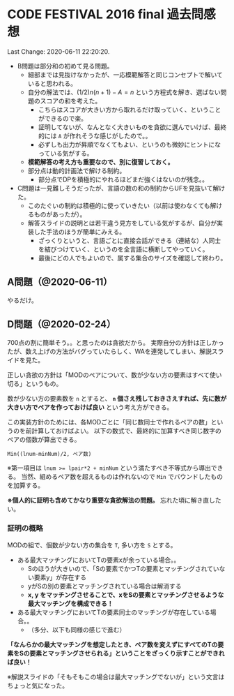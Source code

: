 # CODE FESTIVAL 2016 final 過去問感想

Last Change: 2020-06-11 22:20:20.

- B問題は部分和の初めて見る問題。
  - 細部までは見抜けなかったが、一応模範解答と同じコンセプトで解いていると思われる。
  - 自分の解法では、$(1/2)n(n+1) - A = n$ という方程式を解き、選ばない問題のスコアの和を考えた。
    - こちらはスコアが大きい方から取れるだけ取っていく、ということができるので楽。
    - 証明してないが、なんとなく大きいものを貪欲に選んでいけば、最終的には `A` が作れそうな感じがしたので。。
    - 必ずしも出力が昇順でなくてもよい、というのも微妙にヒントになっている気がする。
  - **模範解答の考え方も重要なので、別に復習しておく。**
  - 部分点は動的計画法で解ける制約。
    - 部分点でDPを積極的にやれるほどまだ強くはないのが残念。。
- C問題は一見難しそうだったが、言語の数の和の制約からUFを見抜いて解けた。
  - このたぐいの制約は積極的に使っていきたい（以前は使わなくても解けるものがあったが）。
  - 解答スライドの説明とは若干違う見方をしている気がするが、自分が実装した手法のほうが簡単にみえる。
    - ざっくりというと、言語ごとに直接会話ができる（連結な）人同士を結びつけていく、というのを全言語に横断してやっていく。
    - 最後にどの人でもよいので、属する集合のサイズを確認して終わり。

## A問題（@2020-06-11）

やるだけ。

## D問題（@2020-02-24）

700点の割に簡単そう。。と思ったのは貪欲だから。
実際自分の方針は正しかったが、数え上げの方法がバグっていたらしく、WAを連発してしまい、解説スライドを見た。

正しい貪欲の方針は「MODのペアについて、数が少ない方の要素はすべて使い切る」というもの。

数が少ない方の要素数を `n` とすると、
**`n` 個さえ残しておきさえすれば、先に数が大きい方でペアを作っておけば良い**
という考え方ができる。

この実装方針のためには、各MODごとに「同じ数同士で作れるペアの数」というのを前計算しておけばよい。
以下の数式で、最終的に加算すべき同じ数字のペアの個数が算出できる。

`Min((lnum-minNum)/2, ペア数)`

※第一項目は `lnum >= lpair*2 + minNum` という満たすべき不等式から導出できる。
当然、組めるペア数を超えるものは作れないので `Min` でバウンドしたものを加算する。

**※個人的に証明も含めてかなり重要な貪欲解法の問題。**
忘れた頃に解き直したい。

### 証明の概略

MODの組で、個数が少ない方の集合を `T`, 多い方を `S` とする。

- ある最大マッチングにおいてTの要素xが余っている場合。。
  - Sのほうが大きいので、「Sの要素でかつTの要素とマッチングされていない要素y」が存在する
  - yがSの別の要素とマッチングされている場合は解消する
  - **x, y をマッチングさせることで、xをSの要素とマッチングさせるような最大マッチングを構成できる！**
- ある最大マッチングにおいてTの要素同士のマッチングが存在している場合。。
  - （多分、以下も同様の感じで進む）

**「なんらかの最大マッチングを想定したとき、ペア数を変えずにすべてのTの要素をSの要素とマッチングさせられる」ということをざっくり示すことができれば良い！**

※解説スライドの「そもそもこの場合は最大マッチングでないが」という文言はちょっと気になった。
